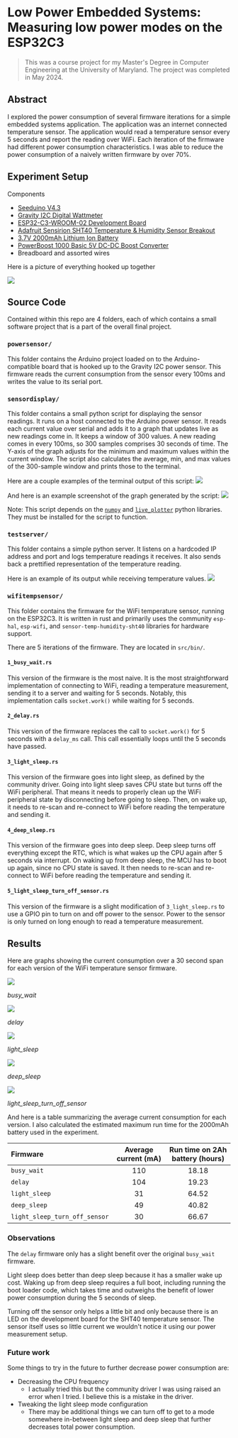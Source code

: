 # Low Power Embedded Systems: Measuring low power modes on the ESP32C3

> This was a course project for my Master's Degree in Computer Engineering at the University of Maryland. The project was completed in May 2024.

## Abstract

I explored the power consumption of several firmware iterations for a simple embedded systems application. The application was an internet connected temperature sensor. The application would read a temperature sensor every 5 seconds and report the reading over WiFi. Each iteration of the firmware had different power consumption characteristics. I was able to reduce the power consumption of a naively written firmware by over 70%.

## Experiment Setup

Components

- [Seeduino V4.3](https://www.seeedstudio.com/Seeeduino-V4-2-p-2517.html)
- [Gravity I2C Digital Wattmeter](https://www.dfrobot.com/product-1827.html)
- [ESP32-C3-WROOM-02 Development Board](https://www.adafruit.com/product/5337)
- [Adafruit Sensirion SHT40 Temperature & Humidity Sensor Breakout](https://www.adafruit.com/product/4885)
- [3.7V 2000mAh Lithium Ion Battery](https://www.adafruit.com/product/2011)
- [PowerBoost 1000 Basic 5V DC-DC Boost Converter](https://www.adafruit.com/product/2030)
- Breadboard and assorted wires

Here is a picture of everything hooked up together

![](./setup.jpg)


## Source Code

Contained within this repo are 4 folders, each of which contains a small software project that is a part of the overall final project.

### `powersensor/`

This folder contains the Arduino project loaded on to the Arduino-compatible board that is hooked up to the Gravity I2C power sensor. This firmware reads the current consumption from the sensor every 100ms and writes the value to its serial port.

### `sensordisplay/`

This folder contains a small python script for displaying the sensor readings. It runs on a host connected to the Arduino power sensor. It reads each current value over serial and adds it to a graph that updates live as new readings come in. It keeps a window of 300 values. A new reading comes in every 100ms, so 300 samples comprises 30 seconds of time. The Y-axis of the graph adjusts for the minimum and maximum values within the current window. The script also calculates the average, min, and max values of the 300-sample window and prints those to the terminal.

Here are a couple examples of the terminal output of this script:
![](./sensordisplayoutput.png)

And here is an example screenshot of the graph generated by the script:
![](./light_sleep_graph.png)

Note: This script depends on the [`numpy`](https://numpy.org/) and [`live_plotter`](https://pypi.org/project/live-plotter/) python libraries. They must be installed for the script to function.

### `testserver/`

This folder contains a simple python server. It listens on a hardcoded IP address and port and logs temperature readings it receives. It also sends back a prettified representation of the temperature reading.

Here is an example of its output while receiving temperature values.
![](./testserveroutput.png)

### `wifitempsensor/`

This folder contains the firmware for the WiFi temperature sensor, running on the ESP32C3. It is written in rust and primarily uses the community `esp-hal`, `esp-wifi`, and `sensor-temp-humidity-sht40` libraries for hardware support.

There are 5 iterations of the firmware. They are located in `src/bin/`.

#### `1_busy_wait.rs`

This version of the firmware is the most naive. It is the most straightforward implementation of connecting to WiFi, reading a temperature measurement, sending it to a server and waiting for 5 seconds. Notably, this implementation calls `socket.work()` while waiting for 5 seconds.

#### `2_delay.rs`

This version of the firmware replaces the call to `socket.work()` for 5 seconds with a `delay_ms` call. This call essentially loops until the 5 seconds have passed.

#### `3_light_sleep.rs`

This version of the firmware goes into light sleep, as defined by the community driver. Going into light sleep saves CPU state but turns off the WiFi peripheral. That means it needs to properly clean up the WiFi peripheral state by disconnecting before going to sleep. Then, on wake up, it needs to re-scan and re-connect to WiFi before reading the temperature and sending it.

#### `4_deep_sleep.rs`

This version of the firmware goes into deep sleep. Deep sleep turns off everything except the RTC, which is what wakes up the CPU again after 5 seconds via interrupt. On waking up from deep sleep, the MCU has to boot up again, since no CPU state is saved. It then needs to re-scan and re-connect to WiFi before reading the temperature and sending it.

#### `5_light_sleep_turn_off_sensor.rs`

This version of the firmware is a slight modification of `3_light_sleep.rs` to use a GPIO pin to turn on and off power to the sensor. Power to the sensor is only turned on long enough to read a temperature measurement.

## Results

Here are graphs showing the current consumption over a 30 second span for each version of the WiFi temperature sensor firmware.


![](./busy_wait_graph.png)

*busy_wait*


![](./delay_graph.png)

*delay*


![](./light_sleep_graph.png)

*light_sleep*


![](./deep_sleep_graph.png)

*deep_sleep*


![](./light_sleep_turn_off_sensor_graph.png)

*light_sleep_turn_off_sensor*


And here is a table summarizing the average current consumption for each version. I also calculated the estimated maximum run time for the 2000mAh battery used in the experiment.

| Firmware                      | Average current (mA) | Run time on 2Ah battery (hours) |
| :---------------------------- | :------------------: | :-----------------------------: |
| `busy_wait`                   |         110          |              18.18              |
| `delay`                       |         104          |              19.23              |
| `light_sleep`                 |          31          |              64.52              |
| `deep_sleep`                  |          49          |              40.82              |
| `light_sleep_turn_off_sensor` |          30          |              66.67              |

### Observations

The `delay` firmware only has a slight benefit over the original `busy_wait` firmware.

Light sleep does better than deep sleep because it has a smaller wake up cost. Waking up from deep sleep requires a full boot, including running the boot loader code, which takes time and outweighs the benefit of lower power consumption during the 5 seconds of sleep.

Turning off the sensor only helps a little bit and only because there is an LED on the development board for the SHT40 temperature sensor. The sensor itself uses so little current we wouldn't notice it using our power measurement setup.

### Future work

Some things to try in the future to further decrease power consumption are:

- Decreasing the CPU frequency
  - I actually tried this but the community driver I was using raised an error when I tried. I believe this is a mistake in the driver.
- Tweaking the light sleep mode configuration
  - There may be additional things we can turn off to get to a mode somewhere in-between light sleep and deep sleep that further decreases total power consumption.
